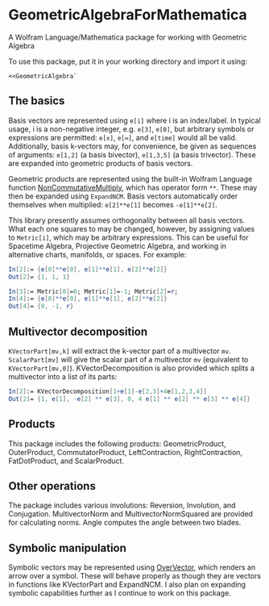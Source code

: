 # GeometricAlgebraForMathematica
A Wolfram Language/Mathematica package for working with Geometric Algebra

To use this package, put it in your working directory and import it using:
```
<<GeometricAlgebra`
```
## The basics

Basis vectors are represented using `e[i]` where i is an index/label. In typical usage, i is a non-negative integer, e.g. `e[3]`, `e[0]`, but arbitrary symbols or expressions are permitted: `e[x]`, `e[∞]`, and `e[time]` would all be valid. Additionally, basis k-vectors may, for convenience, be given as sequences of arguments: `e[1,2]` (a basis bivector), `e[1,3,5]` (a basis trivector). These are expanded into geometric products of basis vectors.

Geometric products are represented using the built-in Wolfram Language function [NonCommutativeMultiply](https://reference.wolfram.com/language/ref/NonCommutativeMultiply.html), which has operator form `**`. These may then be expanded using `ExpandNCM`. Basis vectors automatically order themselves when multiplied: `e[2]**e[1]` becomes `-e[1]**e[2]`.

This library presently assumes orthogonality between all basis vectors. What each one squares to may be changed, however, by assigning values to `Metric[i]`, which may be arbitrary expressions. This can be useful for Spacetime Algebra, Projective Geometric Algebra, and working in alternative charts, manifolds, or spaces. For example:

```Mathematica
In[2]:= {e[0]**e[0], e[1]**e[1], e[2]**e[2]}
Out[2]= {1, 1, 1}

In[3]:= Metric[0]=0; Metric[1]=-1; Metric[2]=r;
In[4]:= {e[0]**e[0], e[1]**e[1], e[2]**e[2]}
Out[4]= {0, -1, r}
```

## Multivector decomposition

`KVectorPart[mv,k]` will extract the k-vector part of a multivector `mv`. `ScalarPart[mv]` will give the scalar part of a multivector `mv` (equivalent to `KVectorPart[mv,0]`). KVectorDecomposition is also provided which splits a multivector into a list of its parts:

```Mathematica
In[2]:= KVectorDecomposition[1+e[1]-e[2,3]+4e[1,2,3,4]]                                                                
Out[2]= {1, e[1], -e[2] ** e[3], 0, 4 e[1] ** e[2] ** e[3] ** e[4]}
```

## Products

This package includes the following products: GeometricProduct, OuterProduct, CommutatorProduct, LeftContraction, RightContraction, FatDotProduct, and ScalarProduct.

## Other operations

The package includes various involutions: Reversion, Involution, and Conjugation. MultivectorNorm and MultivectorNormSquared are provided for calculating norms. Angle computes the angle between two blades.

## Symbolic manipulation

Symbolic vectors may be represented using [OverVector](https://reference.wolfram.com/language/ref/OverVector.html), which renders an arrow over a symbol. These will behave properly as though they are vectors in functions like KVectorPart and ExpandNCM. I also plan on expanding symbolic capabilities further as I continue to work on this package.
